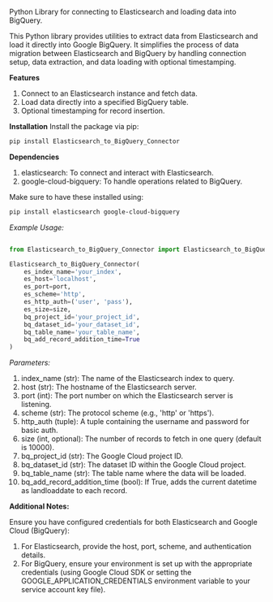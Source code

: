 Python Library for connecting to Elasticsearch and loading data into BigQuery.

This Python library provides utilities to extract data from Elasticsearch and load it directly into Google BigQuery. It simplifies the process of data migration between Elasticsearch and BigQuery by handling connection setup, data extraction, and data loading with optional timestamping.

**Features**

1. Connect to an Elasticsearch instance and fetch data.
2. Load data directly into a specified BigQuery table.
3. Optional timestamping for record insertion.


**Installation**
Install the package via pip:

```Bash
pip install Elasticsearch_to_BigQuery_Connector
```

**Dependencies**

1. elasticsearch: To connect and interact with Elasticsearch.
2. google-cloud-bigquery: To handle operations related to BigQuery.

Make sure to have these installed using:

```Bash
pip install elasticsearch google-cloud-bigquery
```


*Example Usage:*

```Python

from Elasticsearch_to_BigQuery_Connector import Elasticsearch_to_BigQuery_Connector

Elasticsearch_to_BigQuery_Connector(
    es_index_name='your_index',
    es_host='localhost',
    es_port=port,
    es_scheme='http',
    es_http_auth=('user', 'pass'),
    es_size=size,
    bq_project_id='your_project_id',
    bq_dataset_id='your_dataset_id',
    bq_table_name='your_table_name',
    bq_add_record_addition_time=True
)

```

*Parameters:*
1. index_name (str): The name of the Elasticsearch index to query.
2. host (str): The hostname of the Elasticsearch server.
3. port (int): The port number on which the Elasticsearch server is listening.
4. scheme (str): The protocol scheme (e.g., 'http' or 'https').
5. http_auth (tuple): A tuple containing the username and password for basic auth.
6. size (int, optional): The number of records to fetch in one query (default is 10000).
7. bq_project_id (str): The Google Cloud project ID.
8. bq_dataset_id (str): The dataset ID within the Google Cloud project.
9. bq_table_name (str): The table name where the data will be loaded.
10. bq_add_record_addition_time (bool): If True, adds the current datetime as landloaddate to each record.



**Additional Notes:**

Ensure you have configured credentials for both Elasticsearch and Google Cloud (BigQuery):

1. For Elasticsearch, provide the host, port, scheme, and authentication details.
2. For BigQuery, ensure your environment is set up with the appropriate credentials (using Google Cloud SDK or setting the GOOGLE_APPLICATION_CREDENTIALS environment variable to your service account key file).

 
